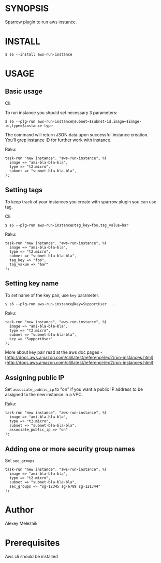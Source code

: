 # SYNOPSIS

Sparrow plugin to run aws instance.


# INSTALL

    $ s6 --install aws-run-instance

# USAGE

## Basic usage

Cli:

To run instance you should set necessary 3 parameters:

    $ s6 --plg-run aws-run-instance@subnet=$subnet-id,image=$image-id,type=$instance-type

The command will return JSON data upon successful instance creation. You'll grep instance ID for further work with instance.

Raku:

    task-run "new instance", "aws-run-instance", %(
      image => "ami-bla-bla-bla",
      type => "t2.micro",
      subnet => "subnet-bla-bla-bla",
    );


## Setting tags

To keep track of your instances you create with sparrow plugin you can use tag.

Cli:

    $ s6 --plg-run aws-run-instance@tag_key=foo,tag_value=bar

Raku:

    task-run "new instance", "aws-run-instance", %(
      image => "ami-bla-bla-bla",
      type => "t2.micro",
      subnet => "subnet-bla-bla-bla",
      tag_key => "foo",
      tag_vakue => "bar"
    );

## Setting key name

To set name of the key pair, use `key` parameter:

    $ s6 --plg-run aws-run-instance@key=SupportUser ...

Raku:

    task-run "new instance", "aws-run-instance", %(
      image => "ami-bla-bla-bla",
      type => "t2.micro",
      subnet => "subnet-bla-bla-bla",
      key => "SupportUser"
    );

More about key pair read at the aws doc pages - [http://docs.aws.amazon.com/cli/latest/reference/ec2/run-instances.html](http://docs.aws.amazon.com/cli/latest/reference/ec2/run-instances.html)

## Assigning public IP

Set `associate_public_ip` to "on" if you want a public IP address to be assigned to the new instance in a VPC.

Raku:

    task-run "new instance", "aws-run-instance", %(
      image => "ami-bla-bla-bla",
      type => "t2.micro",
      subnet => "subnet-bla-bla-bla",
      associate_public_ip => "on"
    );


## Adding one or more security group names

Set `sec_groups`

    task-run "new instance", "aws-run-instance", %(
      image => "ami-bla-bla-bla",
      type => "t2.micro",
      subnet => "subnet-bla-bla-bla",
      sec_groups => "sg-12345 sg-6789 sg-121344"
    );


# Author

Alexey Melezhik


# Prerequisites

Aws cli should be installed

